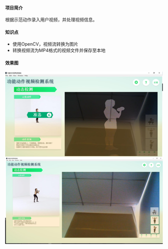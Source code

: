 #### 项目简介
根据示范动作录入用户视频，并处理视频信息。
#### 知识点
* 使用OpenCV，视频流转换为图片
* 转换视频流为MP4格式的视频文件并保存至本地
#### 效果图
![](https://github.com/ThreeAuFeb/Rehabilitation/blob/master/1.jpg)
![](https://github.com/ThreeAuFeb/Rehabilitation/blob/master/2.jpg)
